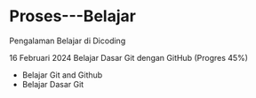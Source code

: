 # Proses---Belajar

Pengalaman Belajar di Dicoding

16 Februari 2024
Belajar Dasar Git dengan GitHub (Progres 45%)
* Belajar Git and Github
* Belajar Dasar Git
